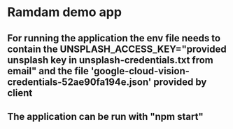 # Ramdam demo app

## For running the application the env file needs to contain the UNSPLASH_ACCESS_KEY="provided unsplash key in unsplash-credentials.txt from email" and the file 'google-cloud-vision-credentials-52ae90fa194e.json' provided by client

## The application can be run with "npm start"

